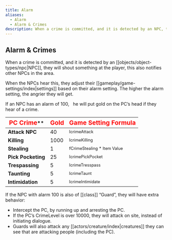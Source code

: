 ```yaml
---
title: Alarm
aliases:
  - Alarm
  - Alarm & Crimes
description: When a crime is committed, and it is detected by an NPC, they will shout something at the player, this also notifies other NPCs in the area.
---
```

## Alarm & Crimes

When a crime is committed, and it is detected by an [[objects/object-types/npc|NPC]], they will shout something at the player, this also notifies other NPCs in the area.

When the NPCs hear this, they adjust their [[gameplay/game-settings/index|settings]] based on their alarm setting. The higher the alarm setting, the angrier they will get.

If an NPC has an alarm of 100, &nbsp; he will put gold on the PC’s head if they hear of a crime.

| <span style="color:red;font-size:1.2rem;">PC Crime</span>** | **<span style="color:red;font-size:1.2rem;">Gold</span>** | **<span style="color:red;font-size:1.2rem;">Game Setting Formula</span>** |
| ----------------------------------------------------------- | --------------------------------------------------------- | ------------------------------------------------------------------------- |
| **Attack NPC**                                              | 40                                                        | <span style="font-size:0.8rem">IcrimeAttack</span>                        |
| **Killing**                                                 | 1000                                                      | <span style="font-size:0.8rem">IcrimeKilling</span>                       |
| **Stealing**                                                | 1                                                         | <span style="font-size:0.8rem">fCrimeStealing \* Item Value</span>        |
| **Pick Pocketing**                                          | 25                                                        | <span style="font-size:0.8rem">IcrimePickPocket</span>                    |
| **Trespassing**                                             | 5                                                         | <span style="font-size:0.8rem">IcrimeTresspass</span>                     |
| **Taunting**                                                | 5                                                         | <span style="font-size:0.8rem">IcrimeTaunt</span>                         |
| **Intimidation**                                            | 5                                                         | <span style="font-size:0.8rem">IcrimeIntimidate</span>                    |

If the NPC with alarm 100 is also of [[class]] “Guard”, they will have extra behavior:  
- Intercept the PC, by running up and arresting the PC.
- If the PC’s CrimeLevel is over 10000, they will attack on site, instead of initiating dialogue.
- Guards will also attack any [[actors/creature/index|creatures]] they can see that are attacking people (including the PC).
